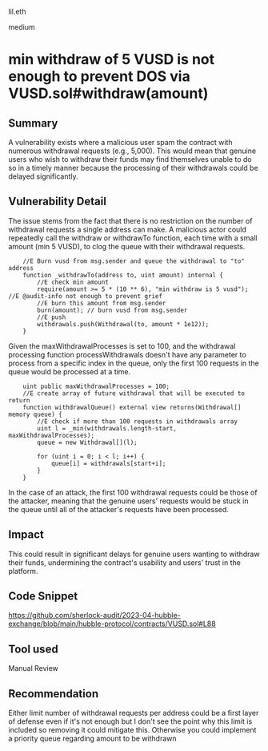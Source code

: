 lil.eth

medium

# min withdraw of 5 VUSD is not enough to prevent DOS via VUSD.sol#withdraw(amount)

## Summary

A vulnerability exists where a malicious user spam the contract with numerous withdrawal requests (e.g., 5,000). This would mean that genuine users who wish to withdraw their funds may find themselves unable to do so in a timely manner because the processing of their withdrawals could be delayed significantly.

## Vulnerability Detail
The issue stems from the fact that there is no restriction on the number of withdrawal requests a single address can make. A malicious actor could repeatedly call the withdraw or withdrawTo function, each time with a small amount (min 5 VUSD), to clog the queue with their withdrawal requests.
```solidity
    //E Burn vusd from msg.sender and queue the withdrawal to "to" address
    function _withdrawTo(address to, uint amount) internal {
        //E check min amount
        require(amount >= 5 * (10 ** 6), "min withdraw is 5 vusd"); //E @audit-info not enough to prevent grief
        //E burn this amount from msg.sender
        burn(amount); // burn vusd from msg.sender
        //E push 
        withdrawals.push(Withdrawal(to, amount * 1e12));
    }
```
Given the maxWithdrawalProcesses is set to 100, and the withdrawal processing function processWithdrawals doesn't have any parameter to process from a specific index in the queue, only the first 100 requests in the queue would be processed at a time.
```solidity
    uint public maxWithdrawalProcesses = 100;
    //E create array of future withdrawal that will be executed to return
    function withdrawalQueue() external view returns(Withdrawal[] memory queue) {
        //E check if more than 100 requests in withdrawals array
        uint l = _min(withdrawals.length-start, maxWithdrawalProcesses);
        queue = new Withdrawal[](l);

        for (uint i = 0; i < l; i++) {
            queue[i] = withdrawals[start+i];
        }
    }
```
In the case of an attack, the first 100 withdrawal requests could be those of the attacker, meaning that the genuine users' requests would be stuck in the queue until all of the attacker's requests have been processed.

## Impact

This could result in significant delays for genuine users wanting to withdraw their funds, undermining the contract's usability and users' trust in the platform.
## Code Snippet
https://github.com/sherlock-audit/2023-04-hubble-exchange/blob/main/hubble-protocol/contracts/VUSD.sol#L88

## Tool used

Manual Review

## Recommendation
Either limit number of withdrawal requests per address could be a first layer of defense even if it's not enough but I don't see the point why this limit is included so removing it could mitigate this.
Otherwise you could implement a priority queue regarding amount to be withdrawn